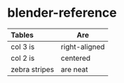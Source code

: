 # blender-reference


| Tables         | Are           |
| :------------- |---------------|
| col 3 is       | right-aligned |
| col 2 is       | centered      |
| zebra stripes  | are neat      |
